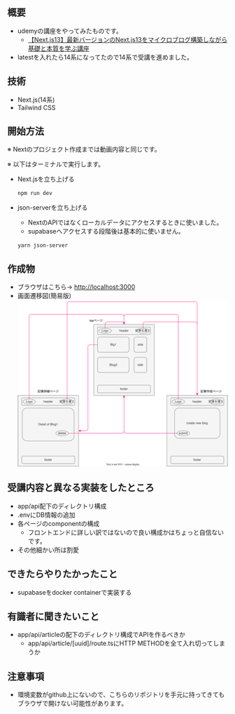 ## 概要

- udemyの講座をやってみたものです。
  - [【Next.js13】最新バージョンのNext.js13をマイクロブログ構築しながら基礎と本質を学ぶ講座](https://www.udemy.com/share/109CcM3@rc9scMKgTllcXIHcM6iizpKeoTFPDJ7WPpbJx-9NLd6antoqjjHKKWsFovJPrw6f6A==/)
- latestを入れたら14系になってたので14系で受講を進めました。

## 技術

- Next.js(14系)
- Tailwind CSS

## 開始方法

※ Nextのプロジェクト作成までは動画内容と同じです。

※ 以下はターミナルで実行します。

- Next.jsを立ち上げる

  ```bash
  npm run dev
  ```

- json-serverを立ち上げる

  - NextのAPIではなくローカルデータにアクセスするときに使いました。
  - supabaseへアクセスする段階後は基本的に使いません。

  ```
  yarn json-server
  ```

## 作成物

- ブラウザはこちら→ [http://localhost:3000](http://localhost:3000)
- 画面遷移図(簡易版)
  ![](screenImage.drawio.svg)

## 受講内容と異なる実装をしたところ

- app/api配下のディレクトリ構成
- .envにDB情報の追加
- 各ページのcomponentの構成
  - フロントエンドに詳しい訳ではないので良い構成かはちょっと自信ないです。
- その他細かい所は割愛

## できたらやりたかったこと

- supabaseをdocker containerで実装する

## 有識者に聞きたいこと

- app/api/articleの配下のディレクトリ構成でAPIを作るべきか
  - app/api/article/[uuid]/route.tsにHTTP METHODを全て入れ切ってしまうか

## 注意事項

- 環境変数がgithub上にないので、こちらのリポジトリを手元に持ってきてもブラウザで開けない可能性があります。
